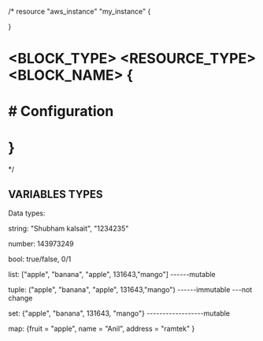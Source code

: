 /*
resource "aws_instance" "my_instance" {

}

# <BLOCK_TYPE> <RESOURCE_TYPE> <BLOCK_NAME> {
#     # Configuration
# }
*/




VARIABLES TYPES
--------------------------------
Data types:

string: "Shubham kalsait", "1234235" 

number: 143973249 

bool: true/false, 0/1 

list: ["apple", "banana", "apple", 131643,"mango"] ------mutable 

tuple: ("apple", "banana", "apple", 131643,"mango") ------immutable ---not change

set: {"apple", "banana", 131643, "mango"} ------------------mutable

map: {fruit = "apple", name = "Anil", address = "ramtek" }